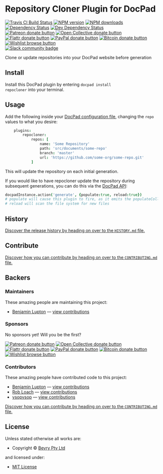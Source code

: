 <!-- TITLE/ -->

<h1>Repository Cloner Plugin for DocPad</h1>

<!-- /TITLE -->


<!-- BADGES/ -->

<span class="badge-travisci"><a href="http://travis-ci.org/docpad/docpad-plugin-repocloner" title="Check this project's build status on TravisCI"><img src="https://img.shields.io/travis/docpad/docpad-plugin-repocloner/master.svg" alt="Travis CI Build Status" /></a></span>
<span class="badge-npmversion"><a href="https://npmjs.org/package/docpad-plugin-repocloner" title="View this project on NPM"><img src="https://img.shields.io/npm/v/docpad-plugin-repocloner.svg" alt="NPM version" /></a></span>
<span class="badge-npmdownloads"><a href="https://npmjs.org/package/docpad-plugin-repocloner" title="View this project on NPM"><img src="https://img.shields.io/npm/dm/docpad-plugin-repocloner.svg" alt="NPM downloads" /></a></span>
<span class="badge-daviddm"><a href="https://david-dm.org/docpad/docpad-plugin-repocloner" title="View the status of this project's dependencies on DavidDM"><img src="https://img.shields.io/david/docpad/docpad-plugin-repocloner.svg" alt="Dependency Status" /></a></span>
<span class="badge-daviddmdev"><a href="https://david-dm.org/docpad/docpad-plugin-repocloner#info=devDependencies" title="View the status of this project's development dependencies on DavidDM"><img src="https://img.shields.io/david/dev/docpad/docpad-plugin-repocloner.svg" alt="Dev Dependency Status" /></a></span>
<br class="badge-separator" />
<span class="badge-patreon"><a href="https://patreon.com/bevry" title="Donate to this project using Patreon"><img src="https://img.shields.io/badge/patreon-donate-yellow.svg" alt="Patreon donate button" /></a></span>
<span class="badge-opencollective"><a href="https://opencollective.com/bevry" title="Donate to this project using Open Collective"><img src="https://img.shields.io/badge/open%20collective-donate-yellow.svg" alt="Open Collective donate button" /></a></span>
<span class="badge-flattr"><a href="https://flattr.com/profile/balupton" title="Donate to this project using Flattr"><img src="https://img.shields.io/badge/flattr-donate-yellow.svg" alt="Flattr donate button" /></a></span>
<span class="badge-paypal"><a href="https://bevry.me/paypal" title="Donate to this project using Paypal"><img src="https://img.shields.io/badge/paypal-donate-yellow.svg" alt="PayPal donate button" /></a></span>
<span class="badge-bitcoin"><a href="https://bevry.me/bitcoin" title="Donate once-off to this project using Bitcoin"><img src="https://img.shields.io/badge/bitcoin-donate-yellow.svg" alt="Bitcoin donate button" /></a></span>
<span class="badge-wishlist"><a href="https://bevry.me/wishlist" title="Buy an item on our wishlist for us"><img src="https://img.shields.io/badge/wishlist-donate-yellow.svg" alt="Wishlist browse button" /></a></span>
<br class="badge-separator" />
<span class="badge-slackin"><a href="https://slack.bevry.me" title="Join this project's slack community"><img src="https://slack.bevry.me/badge.svg" alt="Slack community badge" /></a></span>

<!-- /BADGES -->


<!-- DESCRIPTION/ -->

Clone or update repositories into your DocPad website before generation

<!-- /DESCRIPTION -->


<!-- INSTALL/ -->

<h2>Install</h2>

Install this DocPad plugin by entering <code>docpad install repocloner</code> into your terminal.

<!-- /INSTALL -->


## Usage

Add the following inside your [DocPad configuration file](http://docpad.org/docs/config), changing the `repo` values to what you desire:

``` coffee
	plugins:
		repocloner:
			repos: [
				name: 'Some Repository'
				path: 'src/documents/some-repo'
				branch: 'master'
				url: 'https://github.com/some-org/some-repo.git'
			]
```

This will update the repository on each initial generation.

If you would like to have repocloner update the repository during subsequent generations, you can do this via the [DocPad API](http://docpad.org/docs/api):

``` coffee
docpadInstance.action('generate', {populate:true, reload:true})
# populate will cause this plugin to fire, as it emits the populateCollections events
# reload will scan the file system for new files
```

<!-- HISTORY/ -->

<h2>History</h2>

<a href="https://github.com/docpad/docpad-plugin-repocloner/blob/master/HISTORY.md#files">Discover the release history by heading on over to the <code>HISTORY.md</code> file.</a>

<!-- /HISTORY -->


<!-- CONTRIBUTE/ -->

<h2>Contribute</h2>

<a href="https://github.com/docpad/docpad-plugin-repocloner/blob/master/CONTRIBUTING.md#files">Discover how you can contribute by heading on over to the <code>CONTRIBUTING.md</code> file.</a>

<!-- /CONTRIBUTE -->


<!-- BACKERS/ -->

<h2>Backers</h2>

<h3>Maintainers</h3>

These amazing people are maintaining this project:

<ul><li><a href="http://balupton.com">Benjamin Lupton</a> — <a href="https://github.com/docpad/docpad-plugin-repocloner/commits?author=balupton" title="View the GitHub contributions of Benjamin Lupton on repository docpad/docpad-plugin-repocloner">view contributions</a></li></ul>

<h3>Sponsors</h3>

No sponsors yet! Will you be the first?

<span class="badge-patreon"><a href="https://patreon.com/bevry" title="Donate to this project using Patreon"><img src="https://img.shields.io/badge/patreon-donate-yellow.svg" alt="Patreon donate button" /></a></span>
<span class="badge-opencollective"><a href="https://opencollective.com/bevry" title="Donate to this project using Open Collective"><img src="https://img.shields.io/badge/open%20collective-donate-yellow.svg" alt="Open Collective donate button" /></a></span>
<span class="badge-flattr"><a href="https://flattr.com/profile/balupton" title="Donate to this project using Flattr"><img src="https://img.shields.io/badge/flattr-donate-yellow.svg" alt="Flattr donate button" /></a></span>
<span class="badge-paypal"><a href="https://bevry.me/paypal" title="Donate to this project using Paypal"><img src="https://img.shields.io/badge/paypal-donate-yellow.svg" alt="PayPal donate button" /></a></span>
<span class="badge-bitcoin"><a href="https://bevry.me/bitcoin" title="Donate once-off to this project using Bitcoin"><img src="https://img.shields.io/badge/bitcoin-donate-yellow.svg" alt="Bitcoin donate button" /></a></span>
<span class="badge-wishlist"><a href="https://bevry.me/wishlist" title="Buy an item on our wishlist for us"><img src="https://img.shields.io/badge/wishlist-donate-yellow.svg" alt="Wishlist browse button" /></a></span>

<h3>Contributors</h3>

These amazing people have contributed code to this project:

<ul><li><a href="http://balupton.com">Benjamin Lupton</a> — <a href="https://github.com/docpad/docpad-plugin-repocloner/commits?author=balupton" title="View the GitHub contributions of Benjamin Lupton on repository docpad/docpad-plugin-repocloner">view contributions</a></li>
<li><a href="http://robloach.net">Rob Loach</a> — <a href="https://github.com/docpad/docpad-plugin-repocloner/commits?author=RobLoach" title="View the GitHub contributions of Rob Loach on repository docpad/docpad-plugin-repocloner">view contributions</a></li>
<li><a href="https://github.com/vsopvsop">vsopvsop</a> — <a href="https://github.com/docpad/docpad-plugin-repocloner/commits?author=vsopvsop" title="View the GitHub contributions of vsopvsop on repository docpad/docpad-plugin-repocloner">view contributions</a></li></ul>

<a href="https://github.com/docpad/docpad-plugin-repocloner/blob/master/CONTRIBUTING.md#files">Discover how you can contribute by heading on over to the <code>CONTRIBUTING.md</code> file.</a>

<!-- /BACKERS -->


<!-- LICENSE/ -->

<h2>License</h2>

Unless stated otherwise all works are:

<ul><li>Copyright &copy; <a href="http://bevry.me">Bevry Pty Ltd</a></li></ul>

and licensed under:

<ul><li><a href="http://spdx.org/licenses/MIT.html">MIT License</a></li></ul>

<!-- /LICENSE -->
